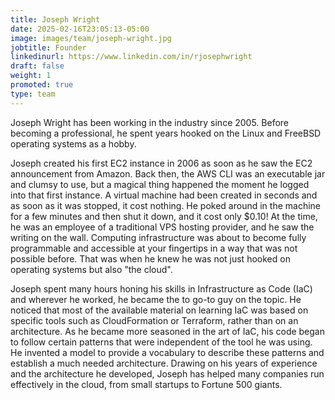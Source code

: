```yaml
---
title: Joseph Wright
date: 2025-02-16T23:05:13-05:00
image: images/team/joseph-wright.jpg
jobtitle: Founder
linkedinurl: https://www.linkedin.com/in/rjosephwright
draft: false
weight: 1
promoted: true
type: team
---
```


Joseph Wright has been working in the industry since 2005. Before becoming a professional, he spent years hooked on the Linux and FreeBSD operating systems as a hobby.

Joseph created his first EC2 instance in 2006 as soon as he saw the EC2 announcement from Amazon. Back then, the AWS CLI was an executable jar and clumsy to use, but a magical thing happened the moment he logged into that first instance. A virtual machine had been created in seconds and as soon as it was stopped, it cost nothing. He poked around in the machine for a few minutes and then shut it down, and it cost only $0.10! At the time, he was an employee of a traditional VPS hosting provider, and he saw the writing on the wall. Computing infrastructure was about to become fully programmable and accessible at your fingertips in a way that was not possible before. That was when he knew he was not just hooked on operating systems but also "the cloud".

Joseph spent many hours honing his skills in Infrastructure as Code (IaC) and wherever he worked, he became the to go-to guy on the topic. He noticed that most of the available material on learning IaC was based on specific tools such as CloudFormation or Terraform, rather than on an architecture. As he became more seasoned in the art of IaC, his code began to follow certain patterns that were independent of the tool he was using. He invented a model to provide a vocabulary to describe these patterns and establish a much needed architecture. Drawing on his years of experience and the architecture he developed, Joseph has helped many companies run effectively in the cloud, from small startups to Fortune 500 giants.
